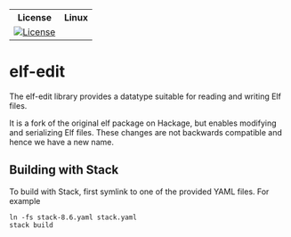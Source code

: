 <table>
  <tr>
    <th>License</th><th>Linux</th>
  </tr>
  <tr>
    <td><a href="LICENSE"><img src="https://img.shields.io/badge/license-BSD-blue.svg" title="License"/></a></td>
  </tr>
</table>

# elf-edit
The elf-edit library provides a datatype suitable for reading and writing Elf files.

It is a fork of the original elf package on Hackage, but enables modifying
and serializing Elf files.  These changes are not backwards compatible and hence
we have a new name.

## Building with Stack

To build with Stack, first symlink to one of the provided YAML
files. For example

    ln -fs stack-8.6.yaml stack.yaml
    stack build
